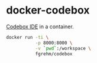 # docker-codebox

[Codebox IDE](https://github.com/CodeboxIDE/codebox) in a container.

```sh
docker run -ti \
           -p 8000:8000 \
           -v `pwd`:/workspace \
           fgrehm/codebox
```
